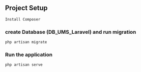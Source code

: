 ## Project Setup

```sh
Install Composer 
```

### create Database (DB_UMS_Laravel) and run migration

```sh
php artisan migrate
```

### Run the application

```sh
php artisan serve
```
